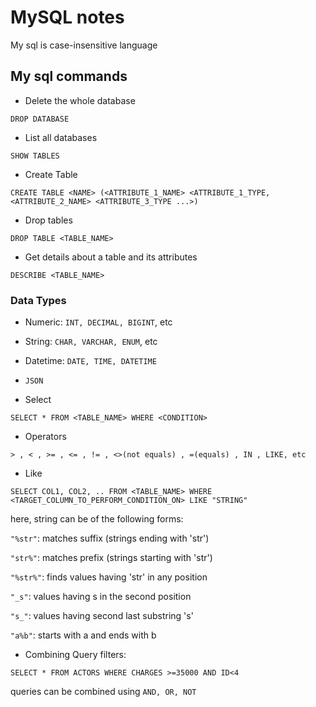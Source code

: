 # MySQL notes
My sql is case-insensitive language

## My sql commands

 - Delete the whole database
 ```
 DROP DATABASE 
 ```

 - List all databases
```
SHOW TABLES
```

 - Create Table
 ``` 
 CREATE TABLE <NAME> (<ATTRIBUTE_1_NAME> <ATTRIBUTE_1_TYPE, <ATTRIBUTE_2_NAME> <ATTRIBUTE_3_TYPE ...>) 
 ```

 - Drop tables
```
DROP TABLE <TABLE_NAME>
```

 - Get details about a table and its attributes
``` 
DESCRIBE <TABLE_NAME>
```

### Data Types
- Numeric: `INT, DECIMAL, BIGINT`, etc
- String: `CHAR, VARCHAR, ENUM`, etc
- Datetime: `DATE, TIME, DATETIME`
- `JSON`

- Select
``` 
SELECT * FROM <TABLE_NAME> WHERE <CONDITION> 
```

- Operators
```
> , < , >= , <= , != , <>(not equals) , =(equals) , IN , LIKE, etc 
```

- Like
```
SELECT COL1, COL2, .. FROM <TABLE_NAME> WHERE <TARGET_COLUMN_TO_PERFORM_CONDITION_ON> LIKE "STRING" 
```

here, string can be of the following forms:

`"%str"`: matches suffix (strings ending with 'str')

`"str%"`: matches prefix (strings starting with 'str')

`"%str%"`: finds values having 'str' in any position

`"_s"`: values having s in the second position

`"s_"`: values having second last substring 's'

`"a%b"`: starts with a and ends with b

- Combining Query filters:
``` 
SELECT * FROM ACTORS WHERE CHARGES >=35000 AND ID<4
```
queries can be combined using `AND, OR, NOT`

